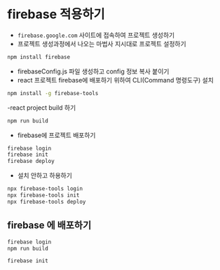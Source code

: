 # firebase 적용하기

- `firebase.google.com` 사이트에 접속하여 프로젝트 생성하기
- 프로젝트 생성과정에서 나오는 마법사 지시대로 프로젝트 설정하기

```bash
npm install firebase
```

- firebaseConfig.js 파일 생성하고 config 정보 복사 붙이기
- react 프로젝트 firebase에 배포하기 위하여 CLI(Command 명령도구) 설치

```bash
npm install -g firebase-tools
```

-react project build 하기

```bash
npm run build
```

- firebase에 프로젝트 배포하기

```bash
firebase login
firebase init
firebase deploy
```

- 설치 안하고 하용하기

```bash
npx firebase-tools login
npx firebase-tools init
npx firebase-tools deploy
```

## firebase 에 배포하기

```bash
firebase login
npm run build

firebase init
```
